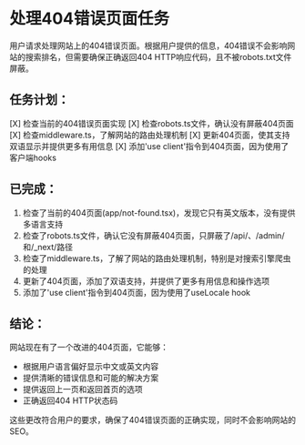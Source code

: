 # 处理404错误页面任务

用户请求处理网站上的404错误页面。根据用户提供的信息，404错误不会影响网站的搜索排名，但需要确保正确返回404 HTTP响应代码，且不被robots.txt文件屏蔽。

## 任务计划：

[X] 检查当前的404错误页面实现
[X] 检查robots.ts文件，确认没有屏蔽404页面
[X] 检查middleware.ts，了解网站的路由处理机制
[X] 更新404页面，使其支持双语显示并提供更多有用信息
[X] 添加'use client'指令到404页面，因为使用了客户端hooks

## 已完成：

1. 检查了当前的404页面(app/not-found.tsx)，发现它只有英文版本，没有提供多语言支持
2. 检查了robots.ts文件，确认它没有屏蔽404页面，只屏蔽了/api/、/admin/和/_next/路径
3. 检查了middleware.ts，了解了网站的路由处理机制，特别是对搜索引擎爬虫的处理
4. 更新了404页面，添加了双语支持，并提供了更多有用信息和操作选项
5. 添加了'use client'指令到404页面，因为使用了useLocale hook

## 结论：

网站现在有了一个改进的404页面，它能够：
- 根据用户语言偏好显示中文或英文内容
- 提供清晰的错误信息和可能的解决方案
- 提供返回上一页和返回首页的选项
- 正确返回404 HTTP状态码

这些更改符合用户的要求，确保了404错误页面的正确实现，同时不会影响网站的SEO。 